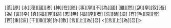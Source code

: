 [葦][原] [水][穂][國][者] [神][在][随] [事][擧][不][為][國] [雖][然] [辞][擧][叙][吾][為] [言][幸] [真][福][座][跡] [恙][無] [福][座][者] [荒][礒][浪] [有][毛][見][登] [百][重][波] [千][重][浪][尓][敷] [言][上][為][吾] <[[言][上][為][吾]]>
